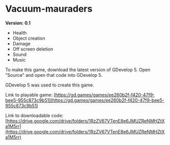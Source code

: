 # Vacuum-mauraders
**Version: 0.1**
* Health
* Object creation
* Damage
* Off screen deletion
* Sound
* Music

To make this game, download the latest version of GDevelop 5. Open "Source" and open that code into GDevelop 5.

GDevelop 5 was used to create this game.

Link to playable game:
  [https://gd.games/games/ee260b2f-f420-47f9-bee5-955c873c9b51](https://gd.games/games/ee260b2f-f420-47f9-bee5-955c873c9b51)


Link to downloadable code:
  [https://drive.google.com/drive/folders/1RzZV67VTenE8e6JMUZReNMHZtXa1M5rr](https://drive.google.com/drive/folders/1RzZV67VTenE8e6JMUZReNMHZtXa1M5rr)

